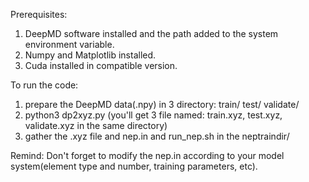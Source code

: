 Prerequisites:

1. DeepMD software installed and the path added to the system environment variable.
2. Numpy and Matplotlib installed.
3. Cuda installed in compatible version.

To run the code:

1. prepare the DeepMD data(.npy) in 3 directory: train/ test/ validate/
2. python3 dp2xyz.py (you'll get 3 file named: train.xyz, test.xyz, validate.xyz in the same directory)
3. gather the .xyz file and nep.in and run_nep.sh in the neptraindir/

Remind: Don't forget to modify the nep.in according to your model system(element type and number, training parameters, etc).

